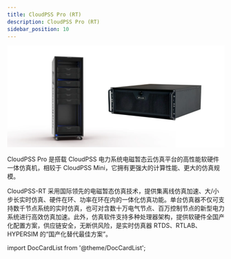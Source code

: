 ```yaml
---
title: CloudPSS Pro (RT)
description: CloudPSS Pro (RT)
sidebar_position: 10
---
```


![CloudPSS Pro](./pro.png "CloudPSS Pro")  

CloudPSS Pro 是搭载 CloudPSS 电力系统电磁暂态云仿真平台的高性能软硬件一体仿真机，相较于 CloudPSS Mini，它拥有更强大的计算性能、更大的仿真规模。 

CloudPSS-RT 采用国际领先的电磁暂态仿真技术，提供集离线仿真加速、大/小步长实时仿真、硬件在环、功率在环在内的一体化仿真功能。单台仿真器不仅可支持数千节点系统的实时仿真，也可对含数十万电气节点、百万控制节点的新型电力系统进行高效仿真加速。此外，仿真软件支持多种处理器架构，提供软硬件全国产化配置方案，供应链安全，无断供风险，是实时仿真器 RTDS、RTLAB、HYPERSIM 的“国产化替代最佳方案”。


import DocCardList from '@theme/DocCardList';

<DocCardList />

